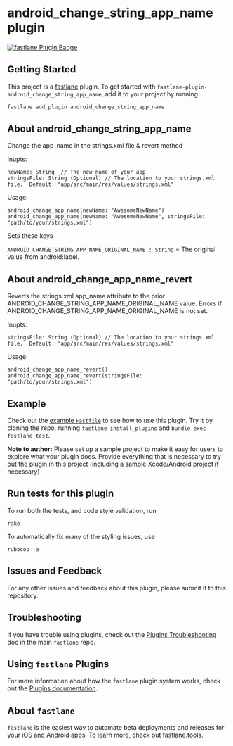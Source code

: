 # android_change_string_app_name plugin

[![fastlane Plugin Badge](https://rawcdn.githack.com/fastlane/fastlane/master/fastlane/assets/plugin-badge.svg)](https://rubygems.org/gems/fastlane-plugin-android_change_string_app_name)

## Getting Started

This project is a [fastlane](https://github.com/fastlane/fastlane) plugin. To get started with `fastlane-plugin-android_change_string_app_name`, add it to your project by running:

```bash
fastlane add_plugin android_change_string_app_name
```

## About android_change_string_app_name

Change the app_name in the strings.xml file & revert method

Inupts:
```
newName: String  // The new name of your app
stringsFile: String (Optional) // The location to your strings.xml file.  Default: "app/src/main/res/values/strings.xml"
```

Usage:

```
android_change_app_name(newName: "AwesomeNewName")
android_change_app_name(newName: "AwesomeNewName", stringsFile: "path/to/your/strings.xml")
```

Sets these keys

`ANDROID_CHANGE_STRING_APP_NAME_ORIGINAL_NAME : String` = The original value from android:label.

## About android_change_app_name_revert

Reverts the strings.xml app_name attribute to the prior ANDROID_CHANGE_STRING_APP_NAME_ORIGINAL_NAME value.  Errors if ANDROID_CHANGE_STRING_APP_NAME_ORIGINAL_NAME is not set.

Inupts:
```
stringsFile: String (Optional) // The location to your strings.xml file.  Default: "app/src/main/res/values/strings.xml"
```

Usage:

```
android_change_app_name_revert()
android_change_app_name_revert(stringsFile: "path/to/your/strings.xml")

```


## Example

Check out the [example `Fastfile`](fastlane/Fastfile) to see how to use this plugin. Try it by cloning the repo, running `fastlane install_plugins` and `bundle exec fastlane test`.

**Note to author:** Please set up a sample project to make it easy for users to explore what your plugin does. Provide everything that is necessary to try out the plugin in this project (including a sample Xcode/Android project if necessary)

## Run tests for this plugin

To run both the tests, and code style validation, run

```
rake
```

To automatically fix many of the styling issues, use
```
rubocop -a
```

## Issues and Feedback

For any other issues and feedback about this plugin, please submit it to this repository.

## Troubleshooting

If you have trouble using plugins, check out the [Plugins Troubleshooting](https://github.com/fastlane/fastlane/blob/master/fastlane/docs/PluginsTroubleshooting.md) doc in the main `fastlane` repo.

## Using `fastlane` Plugins

For more information about how the `fastlane` plugin system works, check out the [Plugins documentation](https://github.com/fastlane/fastlane/blob/master/fastlane/docs/Plugins.md).

## About `fastlane`

`fastlane` is the easiest way to automate beta deployments and releases for your iOS and Android apps. To learn more, check out [fastlane.tools](https://fastlane.tools).
